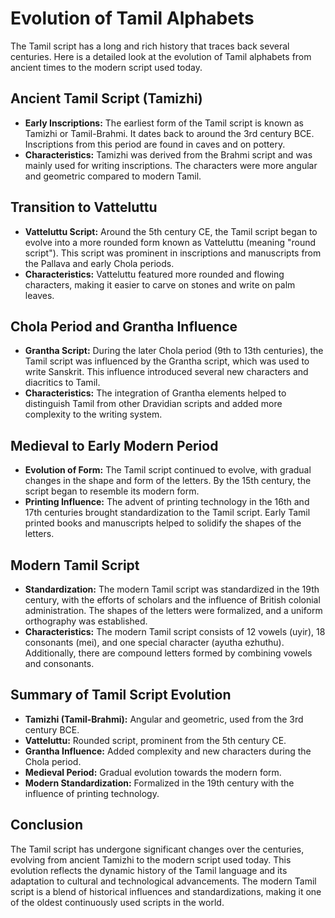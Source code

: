 # Evolution of Tamil Alphabets

The Tamil script has a long and rich history that traces back several centuries. Here is a detailed look at the evolution of Tamil alphabets from ancient times to the modern script used today.

## Ancient Tamil Script (Tamizhi)

- **Early Inscriptions:** The earliest form of the Tamil script is known as Tamizhi or Tamil-Brahmi. It dates back to around the 3rd century BCE. Inscriptions from this period are found in caves and on pottery.
- **Characteristics:** Tamizhi was derived from the Brahmi script and was mainly used for writing inscriptions. The characters were more angular and geometric compared to modern Tamil.

## Transition to Vatteluttu

- **Vatteluttu Script:** Around the 5th century CE, the Tamil script began to evolve into a more rounded form known as Vatteluttu (meaning "round script"). This script was prominent in inscriptions and manuscripts from the Pallava and early Chola periods.
- **Characteristics:** Vatteluttu featured more rounded and flowing characters, making it easier to carve on stones and write on palm leaves.

## Chola Period and Grantha Influence

- **Grantha Script:** During the later Chola period (9th to 13th centuries), the Tamil script was influenced by the Grantha script, which was used to write Sanskrit. This influence introduced several new characters and diacritics to Tamil.
- **Characteristics:** The integration of Grantha elements helped to distinguish Tamil from other Dravidian scripts and added more complexity to the writing system.

## Medieval to Early Modern Period

- **Evolution of Form:** The Tamil script continued to evolve, with gradual changes in the shape and form of the letters. By the 15th century, the script began to resemble its modern form.
- **Printing Influence:** The advent of printing technology in the 16th and 17th centuries brought standardization to the Tamil script. Early Tamil printed books and manuscripts helped to solidify the shapes of the letters.

## Modern Tamil Script

- **Standardization:** The modern Tamil script was standardized in the 19th century, with the efforts of scholars and the influence of British colonial administration. The shapes of the letters were formalized, and a uniform orthography was established.
- **Characteristics:** The modern Tamil script consists of 12 vowels (uyir), 18 consonants (mei), and one special character (ayutha ezhuthu). Additionally, there are compound letters formed by combining vowels and consonants.

## Summary of Tamil Script Evolution

- **Tamizhi (Tamil-Brahmi):** Angular and geometric, used from the 3rd century BCE.
- **Vatteluttu:** Rounded script, prominent from the 5th century CE.
- **Grantha Influence:** Added complexity and new characters during the Chola period.
- **Medieval Period:** Gradual evolution towards the modern form.
- **Modern Standardization:** Formalized in the 19th century with the influence of printing technology.

## Conclusion

The Tamil script has undergone significant changes over the centuries, evolving from ancient Tamizhi to the modern script used today. This evolution reflects the dynamic history of the Tamil language and its adaptation to cultural and technological advancements. The modern Tamil script is a blend of historical influences and standardizations, making it one of the oldest continuously used scripts in the world.

